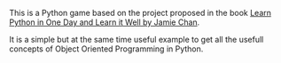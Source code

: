 This is a Python game based on the project proposed in the book [Learn Python in One Day and Learn it Well by Jamie Chan](https://www.amazon.com/Python-2nd-Beginners-Hands-Project-ebook/dp/B071Z2Q6TQ).

It is a simple but at the same time useful example to get all the usefull concepts of Object Oriented Programming in Python.
